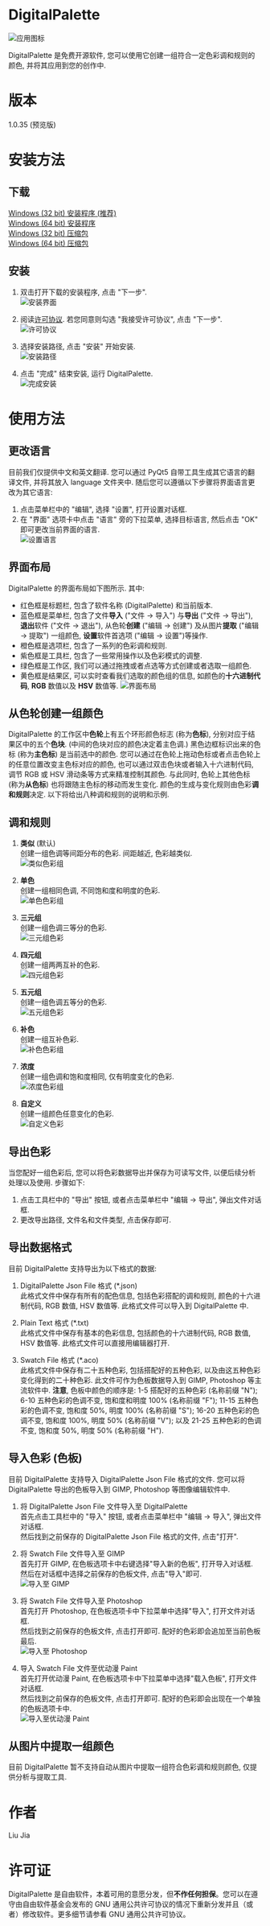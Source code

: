 # DigitalPalette
![应用图标](../src/main/icons/full/icon_full_256.png)

DigitalPalette 是免费开源软件, 您可以使用它创建一组符合一定色彩调和规则的颜色, 并将其应用到您的创作中.

# 版本
1.0.35 (预览版)

# 安装方法
## 下载
[Windows (32 bit) 安装程序 (推荐)](https://github.com/liujiacode/DigitalPalette/releases/download/v1.0.35-pre/DigitalPaletteSetup_1_0_35_zh_Windows_32.exe)  
[Windows (64 bit) 安装程序](https://github.com/liujiacode/DigitalPalette/releases/download/v1.0.35-pre/DigitalPaletteSetup_1_0_35_zh_Windows_64.exe)  
[Windows (32 bit) 压缩包](https://github.com/liujiacode/DigitalPalette/releases/download/v1.0.35-pre/DigitalPalette_1_0_35_zh_Windows_32.7z)  
[Windows (64 bit) 压缩包](https://github.com/liujiacode/DigitalPalette/releases/download/v1.0.35-pre/DigitalPalette_1_0_35_zh_Windows_64.7z)  

## 安装
1. 双击打开下载的安装程序, 点击 "下一步".  
![安装界面](Chinese/installation/0.png)

2. 阅读[许可协议](../LICENSE). 若您同意则勾选 "我接受许可协议", 点击 "下一步".  
![许可协议](Chinese/installation/1.png)

3. 选择安装路径, 点击 "安装" 开始安装.  
![安装路径](Chinese/installation/2.png)

4. 点击 "完成" 结束安装, 运行 DigitalPalette.  
![完成安装](Chinese/installation/3.png)

# 使用方法
## 更改语言
目前我们仅提供中文和英文翻译. 您可以通过 PyQt5 自带工具生成其它语言的翻译文件, 并将其放入 language 文件夹中. 随后您可以遵循以下步骤将界面语言更改为其它语言:  
1. 点击菜单栏中的 "编辑", 选择 "设置", 打开设置对话框.  
2. 在 "界面" 选项卡中点击 "语言" 旁的下拉菜单, 选择目标语言, 然后点击 "OK" 即可更改当前界面的语言.  
![设置语言](Chinese/usage/0.png)

## 界面布局
DigitalPalette 的界面布局如下图所示. 其中:  
* 红色框是标题栏, 包含了软件名称 (DigitalPalette) 和当前版本.
* 蓝色框是菜单栏, 包含了文件**导入** ("文件 -> 导入") 与**导出** ("文件 -> 导出"), **退出**软件 ("文件 -> 退出"), 从色轮**创建** ("编辑 -> 创建") 及从图片**提取** ("编辑 -> 提取") 一组颜色, **设置**软件首选项 ("编辑 -> 设置")等操作.
* 橙色框是选项栏, 包含了一系列的色彩调和规则.
* 紫色框是工具栏, 包含了一些常用操作以及色彩模式的调整.
* 绿色框是工作区, 我们可以通过拖拽或者点选等方式创建或者选取一组颜色.
* 黄色框是结果区, 可以实时查看我们选取的颜色组的信息, 如颜色的**十六进制代码**, **RGB** 数值以及 **HSV** 数值等.
![界面布局](Chinese/usage/1.png)

## 从色轮创建一组颜色
DigitalPalette 的工作区中**色轮**上有五个环形颜色标志 (称为**色标**), 分别对应于结果区中的五个**色块**. (中间的色块对应的颜色决定着主色调.) 黑色边框标识出来的色标 (称为**主色标**) 是当前选中的颜色. 您可以通过在色轮上拖动色标或者点击色轮上的任意位置改变主色标对应的颜色, 也可以通过双击色块或者输入十六进制代码, 调节 RGB 或 HSV 滑动条等方式来精准控制其颜色. 与此同时, 色轮上其他色标 (称为**从色标**) 也将跟随主色标的移动而发生变化. 颜色的生成与变化规则由色彩**调和规则**决定. 以下将给出八种调和规则的说明和示例.

## 调和规则
1. **类似** (默认)  
创建一组色调等间距分布的色彩. 间距越近, 色彩越类似.  
![类似色彩组](Chinese/usage/2.png)

2. **单色**  
创建一组相同色调, 不同饱和度和明度的色彩.  
![单色色彩组](Chinese/usage/3.png)

3. **三元组**  
创建一组色调三等分的色彩.  
![三元组色彩](Chinese/usage/4.png)

4. **四元组**  
创建一组两两互补的色彩.  
![四元组色彩](Chinese/usage/5.png)

5. **五元组**  
创建一组色调五等分的色彩.  
![五元组色彩](Chinese/usage/6.png)

6. **补色**  
创建一组互补色彩.  
![补色色彩组](Chinese/usage/7.png)

7. **浓度**  
创建一组色调和饱和度相同, 仅有明度变化的色彩.  
![浓度色彩组](Chinese/usage/8.png)

8. **自定义**  
创建一组颜色任意变化的色彩.  
![自定义色彩](Chinese/usage/9.png)

## 导出色彩
当您配好一组色彩后, 您可以将色彩数据导出并保存为可读写文件, 以便后续分析处理以及使用. 步骤如下:  
1. 点击工具栏中的 "导出" 按钮, 或者点击菜单栏中 "编辑 -> 导出", 弹出文件对话框.  
2. 更改导出路径, 文件名和文件类型, 点击保存即可.

## 导出数据格式
目前 DigitalPalette 支持导出为以下格式的数据:
1. DigitalPalette Json File 格式 (*.json)  
此格式文件中保存有所有的配色信息, 包括色彩搭配的调和规则, 颜色的十六进制代码, RGB 数值, HSV 数值等. 此格式文件可以导入到 DigitalPalette 中.

2. Plain Text 格式 (*.txt)  
此格式文件中保存有基本的色彩信息, 包括颜色的十六进制代码, RGB 数值, HSV 数值等. 此格式文件可以直接用编辑器打开.

3. Swatch File 格式 (*.aco)  
此格式文件中保存有二十五种色彩, 包括搭配好的五种色彩, 以及由这五种色彩变化得到的二十种色彩. 此文件可作为色板数据导入到 GIMP, Photoshop 等主流软件中. **注意**, 色板中颜色的顺序是: 1-5 搭配好的五种色彩 (名称前缀 "N"); 6-10 五种色彩的色调不变, 饱和度和明度 100% (名称前缀 "F"); 11-15 五种色彩的色调不变, 饱和度 50%, 明度 100% (名称前缀 "S"); 16-20 五种色彩的色调不变, 饱和度 100%, 明度 50% (名称前缀 "V"); 以及 21-25 五种色彩的色调不变, 饱和度 50%, 明度 50% (名称前缀 "H").

## 导入色彩 (色板)
目前 DigitalPalette 支持导入 DigitalPalette Json File 格式的文件. 您可以将 DigitalPalette 导出的色板导入到 GIMP, Photoshop 等图像编辑软件中.
1. 将 DigitalPalette Json File 文件导入至 DigitalPalette  
首先点击工具栏中的 "导入" 按钮, 或者点击菜单栏中 "编辑 -> 导入", 弹出文件对话框.  
然后找到之前保存的 DigitalPalette Json File 格式的文件, 点击"打开".

2. 将 Swatch File 文件导入至 GIMP  
首先打开 GIMP, 在色板选项卡中右键选择"导入新的色板", 打开导入对话框.  
然后在对话框中选择之前保存的色板文件, 点击"导入"即可.  
![导入至 GIMP](Chinese/usage/10.png)

3. 将 Swatch File 文件导入至 Photoshop  
首先打开 Photoshop, 在色板选项卡中下拉菜单中选择"导入", 打开文件对话框.  
然后找到之前保存的色板文件, 点击打开即可. 配好的色彩即会追加至当前色板最后.  
![导入至 Photoshop](Chinese/usage/11.png)

3. 导入 Swatch File 文件至优动漫 Paint  
首先打开优动漫 Paint, 在色板选项卡中下拉菜单中选择"载入色板", 打开文件对话框.  
然后找到之前保存的色板文件, 点击打开即可. 配好的色彩即会出现在一个单独的色板选项卡中.  
![导入至优动漫 Paint](Chinese/usage/12.png)

## 从图片中提取一组颜色
目前 DigitalPalette 暂不支持自动从图片中提取一组符合色彩调和规则颜色, 仅提供分析与提取工具.  

# 作者
Liu Jia

# 许可证
DigitalPalette 是自由软件，本着可用的意愿分发，但**不作任何担保**。您可以在遵守由自由软件基金会发布的 GNU 通用公共许可协议的情况下重新分发并且（或者）修改软件。更多细节请参看 GNU 通用公共许可协议。
